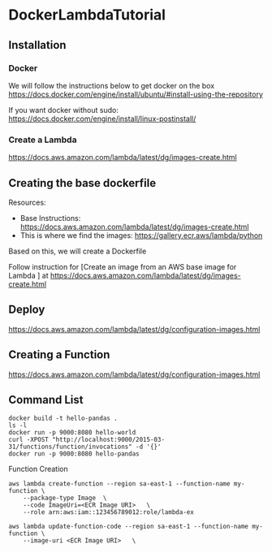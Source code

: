 # DockerLambdaTutorial

## Installation

### Docker
We will follow the instructions below to get docker on the box
https://docs.docker.com/engine/install/ubuntu/#install-using-the-repository

If you want docker without sudo:
https://docs.docker.com/engine/install/linux-postinstall/

### Create a Lambda
https://docs.aws.amazon.com/lambda/latest/dg/images-create.html

## Creating the base dockerfile
Resources:

- Base Instructions: https://docs.aws.amazon.com/lambda/latest/dg/images-create.html
- This is where we find the images: https://gallery.ecr.aws/lambda/python

Based on this, we will create a Dockerfile

Follow instruction for [Create an image from an AWS base image for Lambda
] at https://docs.aws.amazon.com/lambda/latest/dg/images-create.html

## Deploy
https://docs.aws.amazon.com/lambda/latest/dg/configuration-images.html


## Creating a Function
https://docs.aws.amazon.com/lambda/latest/dg/configuration-images.html

## Command List
```
docker build -t hello-pandas .   
ls -l
docker run -p 9000:8080 hello-world 
curl -XPOST "http://localhost:9000/2015-03-31/functions/function/invocations" -d '{}'
docker run -p 9000:8080 hello-pandas
```

Function Creation
```
aws lambda create-function --region sa-east-1 --function-name my-function \
    --package-type Image  \
    --code ImageUri=<ECR Image URI>   \
    --role arn:aws:iam::123456789012:role/lambda-ex 

aws lambda update-function-code --region sa-east-1 --function-name my-function \
    --image-uri <ECR Image URI>   \

```